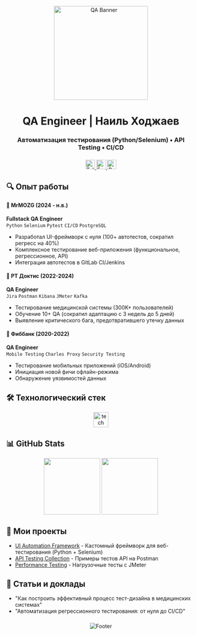 <br clear="both">

<div align="center">
  <img height="250" src="https://i.imgur.com/Jyx5hoG.gif" alt="QA Banner">
</div>

###

<h1 align="center">QA Engineer | Наиль Ходжаев</h1>
<h3 align="center">Автоматизация тестирования (Python/Selenium) • API Testing • CI/CD</h3>

###

<div align="center">
  <a href="https://t.me/zoom9595">
    <img src="https://img.shields.io/badge/Telegram-2CA5E0?style=for-the-badge&logo=telegram&logoColor=white" height="25" alt="Telegram">
  </a>
  <a href="mailto:Naii3301@yandex.ru">
    <img src="https://img.shields.io/badge/Email-D14836?style=for-the-badge&logo=yandex&logoColor=white" height="25" alt="Email">
  </a>
  <a href="https://hh.ru/resume/ВАШ_ID">
    <img src="https://img.shields.io/badge/Резюме-HH.ru-red?style=for-the-badge" height="25" alt="Resume">
  </a>
</div>

###

<h2>🔍 Опыт работы</h2>

#### 🧠 **MrMOZG** (2024 - н.в.)
**Fullstack QA Engineer**  
`Python` `Selenium` `Pytest` `CI/CD` `PostgreSQL`  
- Разработал UI-фреймворк с нуля (100+ автотестов, сократил регресс на 40%)
- Комплексное тестирование веб-приложения (функциональное, регрессионное, API)
- Интеграция автотестов в GitLab CI/Jenkins

#### 🏥 **PT Доктис** (2022-2024)
**QA Engineer**  
`Jira` `Postman` `Kibana` `JMeter` `Kafka`  
- Тестирование медицинской системы (300K+ пользователей)
- Обучение 10+ QA (сократил адаптацию с 3 недель до 5 дней)
- Выявление критического бага, предотвратившего утечку данных

#### 🏦 **Фиббанк** (2020-2022)
**QA Engineer**  
`Mobile Testing` `Charles Proxy` `Security Testing`  
- Тестирование мобильных приложений (iOS/Android)
- Инициация новой фичи офлайн-режима
- Обнаружение уязвимостей данных

###

<h2>🛠 Технологический стек</h2>

<div align="center">
  <img src="https://skillicons.dev/icons?i=python,selenium,pytest,postman,jira,git,github,jenkins,docker,postgresql,kafka,grafana" height="40" alt="tech stack">
</div>

###

<h2>📊 GitHub Stats</h2>

<div align="center">
  <img src="https://github-readme-stats.vercel.app/api?username=ВАШ_НИК&show_icons=true&theme=dracula&hide_border=true" height="150">
  <img src="https://github-readme-stats.vercel.app/api/top-langs/?username=ВАШ_НИК&layout=compact&theme=dracula&hide_border=true" height="150">
</div>

###

<h2>🚀 Мои проекты</h2>

- [UI Automation Framework](https://github.com/ВАШ_НИК/qa-automation-framework) - Кастомный фреймворк для веб-тестирования (Python + Selenium)
- [API Testing Collection](https://github.com/ВАШ_НИК/api-testing-samples) - Примеры тестов API на Postman
- [Performance Testing](https://github.com/ВАШ_НИК/jmeter-tests) - Нагрузочные тесты с JMeter

###

<h2>📝 Статьи и доклады</h2>

- "Как построить эффективный процесс тест-дизайна в медицинских системах"
- "Автоматизация регрессионного тестирования: от нуля до CI/CD"

###

<div align="center">
  <img src="https://capsule-render.vercel.app/api?type=waving&color=gradient&height=60&section=footer" alt="Footer">
</div>
